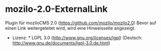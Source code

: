 mozilo-2.0-ExternalLink
======================
Plugin für moziloCMS 2.0 (https://github.com/mozilo/mozilo2.0)
Bevor auf einen Link weitergeleitet wird, wird eine Hinweisseite angezeigt. 

* Lizenz: 
      * LGPL 3.0 (http://www.gnu.org/licenses/lgpl) (Deutsch: http://www.gnu.de/documents/lgpl-3.0.de.html)
